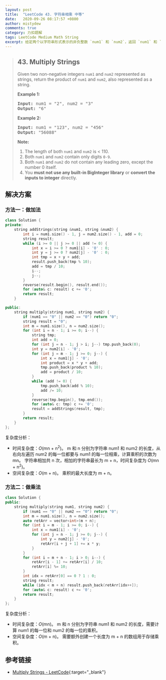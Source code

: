 ```yaml
---
layout: post
title:  "LeetCode 43. 字符串相乘 中等"
date:   2020-09-26 08:17:57 +0800
author: mistydew
comments: true
category: 力扣题解
tags: LeetCode Medium Math String
excerpt: 给定两个以字符串形式表示的非负整数 `num1` 和 `num2`，返回 `num1` 和 `num2` 的乘积，也用字符串表示。
---
```

> ## 43. Multiply Strings
> 
> Given two non-negative integers `num1` and `num2` represented as strings, return the product of `num1` and `num2`, also represented as a string.
> 
> **Example 1:**
> 
> <pre>
> <strong>Input:</strong> num1 = "2", num2 = "3"
> <strong>Output:</strong> "6"
> </pre>
> 
> **Example 2:**
> 
> <pre>
> <strong>Input:</strong> num1 = "123", num2 = "456"
> <strong>Output:</strong> "56088"
> </pre>
> 
> **Note:**
> 
> 1. The length of both `num1` and `num2` is < 110.
> 2. Both `num1` and `num2` contain only digits `0-9`.
> 3. Both `num1` and `num2` do not contain any leading zero, except the number 0 itself.
> 4. You **must not use any built-in BigInteger library** or **convert the inputs to integer** directly.

## 解决方案

### 方法一：做加法

```cpp
class Solution {
private:
    string addStrings(string &num1, string &num2) {
        int i = num1.size() - 1, j = num2.size() - 1, add = 0;
        string result;
        while (i >= 0 || j >= 0 || add != 0) {
            int x = i >= 0 ? num1[i] - '0' : 0;
            int y = j >= 0 ? num2[j] - '0' : 0;
            int tmp = x + y + add;
            result.push_back(tmp % 10);
            add = tmp / 10;
            i--;
            j--;
        }
        reverse(result.begin(), result.end());
        for (auto& c: result) c += '0';
        return result;
    }

public:
    string multiply(string num1, string num2) {
        if (num1 == "0" || num2 == "0") return "0";
        string result = "0";
        int m = num1.size(), n = num2.size();
        for (int i = n - 1; i >= 0; i--) {
            string tmp;
            int add = 0;
            for (int j = n - 1; j > i; j--) tmp.push_back(0);
            int y = num2[i] - '0';
            for (int j = m - 1; j >= 0; j--) {
                int x = num1[j] - '0';
                int product = x * y + add;
                tmp.push_back(product % 10);
                add = product / 10;
            }
            while (add != 0) {
                tmp.push_back(add % 10);
                add /= 10;
            }
            reverse(tmp.begin(), tmp.end());
            for (auto& c: tmp) c += '0';
            result = addStrings(result, tmp);
        }
        return result;
    }
};
```

复杂度分析：
* 时间复杂度：*O*(mn + n<sup>2</sup>)。
  m 和 n 分别为字符串 num1 和 num2 的长度，从右向左遍历 num2 的每一位都要与 num1 的每一位相乘，计算乘积的次数为 mn。
  字符串相加共 n 次，相加的字符串最长为 m + n，时间复杂度为 *O*(mn + n<sup>2</sup>)。
* 空间复杂度：*O*(m + n)。
  乘积的最大长度为 m + n。

### 方法二：做乘法

```cpp
class Solution {
public:
    string multiply(string num1, string num2) {
        if (num1 == "0" || num2 == "0") return "0";
        int m = num1.size(), n = num2.size();
        auto retArr = vector<int>(m + n);
        for (int i = m - 1; i >= 0; i--) {
            int x = num1[i] - '0';
            for (int j = n - 1; j >= 0; j--) {
                int y = num2[j] - '0';
                retArr[i + j + 1] += x * y;
            }
        }
        for (int i = m + n - 1; i > 0; i--) {
            retArr[i - 1] += retArr[i] / 10;
            retArr[i] %= 10;
        }
        int idx = retArr[0] == 0 ? 1 : 0;
        string result;
        while (idx < m + n) result.push_back(retArr[idx++]);
        for (auto& c: result) c += '0';
        return result;
    }
};
```

复杂度分析：
* 时间复杂度：*O*(mn)。
  m 和 n 分别为字符串 num1 和 num2 的长度，需要计算 num1 的每一位和 num2 的每一位的乘积。
* 空间复杂度：*O*(m + n)。
  需要额外创建一个长度为 m + n 的数组用于存储乘积。

## 参考链接

* [Multiply Strings - LeetCode](https://leetcode.com/problems/multiply-strings/){:target="_blank"}
